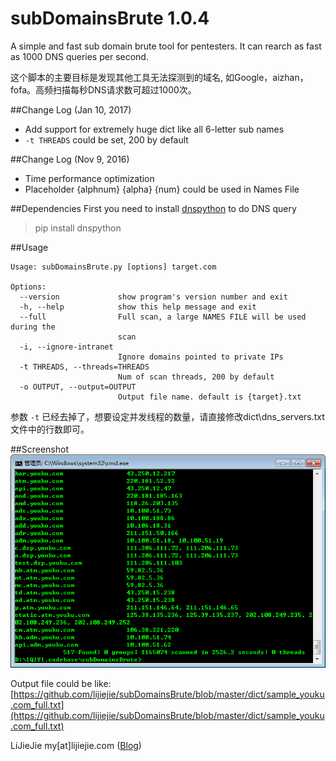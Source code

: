 # subDomainsBrute 1.0.4

A simple and fast sub domain brute tool for pentesters. It can rearch as fast as 1000 DNS queries per second.

这个脚本的主要目标是发现其他工具无法探测到的域名, 如Google，aizhan，fofa。高频扫描每秒DNS请求数可超过1000次。

##Change Log (Jan 10, 2017)
* Add support for extremely huge dict like all 6-letter sub names
* `-t THREADS` could be set, 200 by default

##Change Log (Nov 9, 2016)
* Time performance optimization
* Placeholder {alphnum} {alpha} {num} could be used in Names File

##Dependencies
First you need to install [dnspython](http://www.dnspython.org/kits/1.12.0/) to do DNS query
> pip install dnspython


##Usage

	Usage: subDomainsBrute.py [options] target.com
	
	Options:
	  --version             show program's version number and exit
	  -h, --help            show this help message and exit
	  --full                Full scan, a large NAMES FILE will be used during the
	                        scan
	  -i, --ignore-intranet
	                        Ignore domains pointed to private IPs
	  -t THREADS, --threads=THREADS
	                        Num of scan threads, 200 by default
	  -o OUTPUT, --output=OUTPUT
	                        Output file name. default is {target}.txt


参数 `-t` 已经去掉了，想要设定并发线程的数量，请直接修改dict\dns_servers.txt文件中的行数即可。


##Screenshot
![screenshot](screenshot.png)

Output file could be like: [https://github.com/lijiejie/subDomainsBrute/blob/master/dict/sample_youku.com_full.txt](https://github.com/lijiejie/subDomainsBrute/blob/master/dict/sample_youku.com_full.txt)

LiJieJie my[at]lijiejie.com ([Blog](http://www.lijiejie.com))